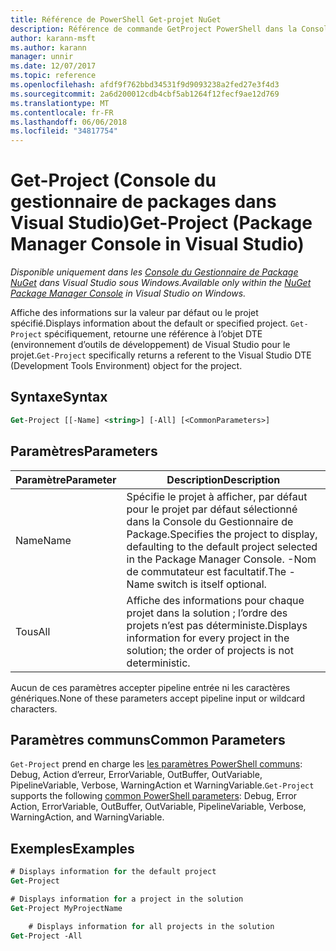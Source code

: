 ```yaml
---
title: Référence de PowerShell Get-projet NuGet
description: Référence de commande GetProject PowerShell dans la Console du Gestionnaire de Package NuGet dans Visual Studio.
author: karann-msft
ms.author: karann
manager: unnir
ms.date: 12/07/2017
ms.topic: reference
ms.openlocfilehash: afdf9f762bbd34531f9d9093238a2fed27e3f4d3
ms.sourcegitcommit: 2a6d200012cdb4cbf5ab1264f12fecf9ae12d769
ms.translationtype: MT
ms.contentlocale: fr-FR
ms.lasthandoff: 06/06/2018
ms.locfileid: "34817754"
---
```

# <a name="get-project-package-manager-console-in-visual-studio"></a><span data-ttu-id="739f1-103">Get-Project (Console du gestionnaire de packages dans Visual Studio)</span><span class="sxs-lookup"><span data-stu-id="739f1-103">Get-Project (Package Manager Console in Visual Studio)</span></span>

<span data-ttu-id="739f1-104">*Disponible uniquement dans les [Console du Gestionnaire de Package NuGet](package-manager-console.md) dans Visual Studio sous Windows.*</span><span class="sxs-lookup"><span data-stu-id="739f1-104">*Available only within the [NuGet Package Manager Console](package-manager-console.md) in Visual Studio on Windows.*</span></span>

<span data-ttu-id="739f1-105">Affiche des informations sur la valeur par défaut ou le projet spécifié.</span><span class="sxs-lookup"><span data-stu-id="739f1-105">Displays information about the default or specified project.</span></span> <span data-ttu-id="739f1-106">`Get-Project` spécifiquement, retourne une référence à l’objet DTE (environnement d’outils de développement) de Visual Studio pour le projet.</span><span class="sxs-lookup"><span data-stu-id="739f1-106">`Get-Project` specifically returns a referent to the Visual Studio DTE (Development Tools Environment) object for the project.</span></span>

## <a name="syntax"></a><span data-ttu-id="739f1-107">Syntaxe</span><span class="sxs-lookup"><span data-stu-id="739f1-107">Syntax</span></span>

```ps
Get-Project [[-Name] <string>] [-All] [<CommonParameters>]
```

## <a name="parameters"></a><span data-ttu-id="739f1-108">Paramètres</span><span class="sxs-lookup"><span data-stu-id="739f1-108">Parameters</span></span>

| <span data-ttu-id="739f1-109">Paramètre</span><span class="sxs-lookup"><span data-stu-id="739f1-109">Parameter</span></span> | <span data-ttu-id="739f1-110">Description</span><span class="sxs-lookup"><span data-stu-id="739f1-110">Description</span></span> |
| --- | --- |
| <span data-ttu-id="739f1-111">Name</span><span class="sxs-lookup"><span data-stu-id="739f1-111">Name</span></span> | <span data-ttu-id="739f1-112">Spécifie le projet à afficher, par défaut pour le projet par défaut sélectionné dans la Console du Gestionnaire de Package.</span><span class="sxs-lookup"><span data-stu-id="739f1-112">Specifies the project to display, defaulting to the default project selected in the Package Manager Console.</span></span> <span data-ttu-id="739f1-113">-Nom de commutateur est facultatif.</span><span class="sxs-lookup"><span data-stu-id="739f1-113">The -Name switch is itself optional.</span></span> |
| <span data-ttu-id="739f1-114">Tous</span><span class="sxs-lookup"><span data-stu-id="739f1-114">All</span></span> | <span data-ttu-id="739f1-115">Affiche des informations pour chaque projet dans la solution ; l’ordre des projets n’est pas déterministe.</span><span class="sxs-lookup"><span data-stu-id="739f1-115">Displays information for every project in the solution; the order of projects is not deterministic.</span></span> |

<span data-ttu-id="739f1-116">Aucun de ces paramètres accepter pipeline entrée ni les caractères génériques.</span><span class="sxs-lookup"><span data-stu-id="739f1-116">None of these parameters accept pipeline input or wildcard characters.</span></span>

## <a name="common-parameters"></a><span data-ttu-id="739f1-117">Paramètres communs</span><span class="sxs-lookup"><span data-stu-id="739f1-117">Common Parameters</span></span>

<span data-ttu-id="739f1-118">`Get-Project` prend en charge les [les paramètres PowerShell communs](http://go.microsoft.com/fwlink/?LinkID=113216): Debug, Action d’erreur, ErrorVariable, OutBuffer, OutVariable, PipelineVariable, Verbose, WarningAction et WarningVariable.</span><span class="sxs-lookup"><span data-stu-id="739f1-118">`Get-Project` supports the following [common PowerShell parameters](http://go.microsoft.com/fwlink/?LinkID=113216): Debug, Error Action, ErrorVariable, OutBuffer, OutVariable, PipelineVariable, Verbose, WarningAction, and WarningVariable.</span></span>

## <a name="examples"></a><span data-ttu-id="739f1-119">Exemples</span><span class="sxs-lookup"><span data-stu-id="739f1-119">Examples</span></span>

```ps
# Displays information for the default project
Get-Project

# Displays information for a project in the solution
Get-Project MyProjectName

    # Displays information for all projects in the solution
Get-Project -All
```